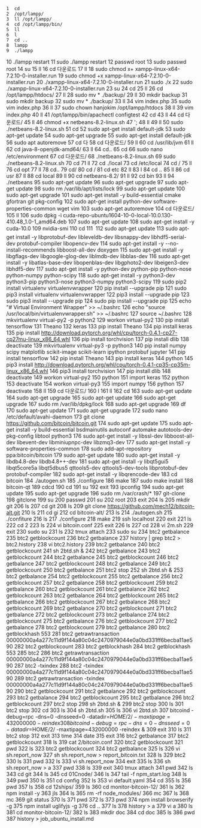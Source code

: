     1  cd
    2  /opt/lampp/
    3  ll /opt/lampp/
    4  cd /opt/lampp/bin/
    5  ll
    6  l
    7  cd ..
    8  lampp
    9  ./lampp 
   10  ./lampp restart
   11  sudo ./lampp restart
   12  passwd root
   13  sudo passwd root
   14  su
   15  ll
   16  cd 다운로드
   17  ll
   18  sudo chmod x+ xampp-linux-x64-7.2.10-0-installer.run 
   19  sudo chmod +x xampp-linux-x64-7.2.10-0-installer.run 
   20  ./xampp-linux-x64-7.2.10-0-installer.run 
   21  sudo ./x
   22  sudo ./xampp-linux-x64-7.2.10-0-installer.run 
   23  su
   24  cd
   25  ll
   26  cd /opt/lampp/htdocs/
   27  ll
   28  sudo mv * ./backup/
   29  ll
   30  mkdir backup
   31  sudo mkdir backup
   32  sudo mv * ./backup/
   33  ll
   34  vim index.php
   35  sudo vim index.php
   36  ll
   37  sudo chown hanjokim /opt/lampp/htdocs
   38  ll
   39  vim index.php
   40  ll
   41  /opt/lampp/bin/apachectl configtest
   42  cd
   43  ll
   44  cd 다운로드/
   45  ll
   46  chmod +x netbeans-8.2-linux.sh 
   47  ';
   48  ll
   49  ll
   50  sudo ./netbeans-8.2-linux.sh 
   51  cd
   52  sudo apt-get install default-jdk
   53  sudo apt-get update
   54  sudo apt-get upgrade
   55  sudo apt-get install default-jdk
   56  sudo apt autoremove
   57  cd 다
   58  cd 다운로드/
   59  ll
   60  cd /usr/lib/jvm
   61  ll
   62  cd java-8-openjdk-amd64/
   63  ll
   64  cd..
   65  cd
   66  sudo nano /etc/environment 
   67  cd 다운로드/
   68  ./netbeans-8.2-linux.sh 
   69  sudo ./netbeans-8.2-linux.sh 
   70  cd
   71  ll
   72  cd ./local
   73  cd /etc/local
   74  cd /
   75  ll
   76  cd opt
   77  ll
   78  cd..
   79  cd/
   80  cd /
   81  cd etc
   82  ll
   83  l
   84  cd ..
   85  ll
   86  cd usr
   87  ll
   88  cd local
   89  ll
   90  cd netbeans-8.2/
   91  ll
   92  cd bin
   93  ll
   94  ./netbeans
   95  sudo apt-get update
   96  sudo apt-get upgrade
   97  sudo apt-get update
   98  sudo rm /var/lib/apt/lists/lock
   99  sudo apt-get update
  100  sudo apt-get upgrade
  101  sudo apt-get install -y build-essential cmake gfortran git pkg-config
  102  sudo apt-get install python-dev software-properties-common wget vim
  103  sudo apt-get autoremove
  104  cd 다운로드/
  105  ll
  106  sudo dpkg -i cuda-repo-ubuntu1604-10-0-local-10.0.130-410.48_1.0-1_amd64.deb 
  107  sudo apt-get update
  108  sudo apt-get install -y cuda-10.0
  109  nvidia-smi
  110  cd
  111  \
  112  sudo apt-get update
  113  sudo apt-get install -y libprotobuf-dev libleveldb-dev libsnappy-dev libhdf5-serial-dev protobuf-compiler libopencv-dev
  114  sudo apt-get install -y --no-install-recommends libboost-all-dev doxygen
  115  sudo apt-get install -y libgflags-dev libgoogle-glog-dev liblmdb-dev libblas-dev
  116  sudo apt-get install -y libatlas-base-dev libopenblas-dev libgphoto2-dev libeigen3-dev libhdf5-dev
  117  sudo apt-get install -y python-dev python-pip python-nose python-numpy python-scipy
  118  sudo apt-get install -y python3-dev python3-pip python3-nose python3-numpy python3-scipy
  119  sudo pip2 install virtualenv virtualenvwrapper
  120  pip install --upgrade pip
  121  sudo pip3 install virtualenv virtualenvwrapper
  122  pip3 install --upgrade pip
  123  sudo pip3 install --upgrade pip
  124  sudo pip install --upgrade pip
  125  echo "# Virtual Environment Wrapper" >> ~/.bashrc
  126  echo "source /usr/local/bin/virtualenvwrapper.sh" >> ~/.bashrc
  127  source ~/.bashrc
  128  mkvirtualenv virtual-py2 -p python2
  129  workon virtual-py2
  130  pip install tensorflow
  131  Theano
  132  keras
  133  pip install Theano
  134  pip install keras
  135  pip install http://download.pytorch.org/whl/cpu/torch-0.4.1-cp27-cp27mu-linux_x86_64.whl
  136  pip install torchvision
  137  pip install dlib
  138  deactivate
  139  mkvirtualenv virtual-py3 -p python3
  140  pip install numpy scipy matplotlib scikit-image scikit-learn ipython protobuf jupyter
  141  pip install tensorflow
  142  pip install Theano
  143  pip install keras
  144  python
  145  pip3 install http://download.pytorch.org/whl/cpu/torch-0.4.1-cp35-cp35m-linux_x86_64.whl
  146  pip3 install torchvision
  147  pip install dlib
  148  deactivate
  149  workon virtual-py2
  150  python
  151  import keras
  152  python
  153  deactivate
  154  workon virtual-py3
  155  import numpy
  156  python
  157  deactivate
  158  ll
  159  cd 다운로드/
  160  l
  161  ll
  162  cd
  163  sudo apt-get update
  164  sudo apt-get upgrade
  165  sudo apt-get update
  166  sudo apt-get upgrade
  167  sudo rm /var/lib/dpkg/lock
  168  sudo apt-get upgrade
  169  df
  170  sudo apt-get update
  171  sudo apt-get upgrade
  172  sudo nano /etc/default/avahi-daemon 
  173  git clone https://github.com/bitcoin/bitcoin.git
  174  sudo apt-get update
  175  sudo apt-get install -y build-essential bsdmainutils autoconf automake autotools-dev pkg-config libtool python3
  176  sudo apt-get install -y libssl-dev libboost-all-dev libevent-dev libminiupnpc-dev libzmq3-dev
  177  sudo apt-get install -y software-properties-common
  178  sudo add-apt-repository ppa:bitcoin/bitcoin
  179  sudo apt-get update
  180  sudo apt-get install -y libdb4.8-dev libdb4.8++-dev
  181  sudo apt-get install -y libqt5gui5 libqt5core5a libqt5dbus5 qttools5-dev qttools5-dev-tools libprotobuf-dev protobuf-compiler
  182  sudo apt-get install -y libqrencode-dev
  183  cd bitcoin
  184  ./autogen.sh 
  185  ./configure
  186  make
  187  sudo make install
  188  bitcoin-qt
  189  cdcd
  190  cd
  191  su
  192  exit
  193  ipconfig
  194  sudo apt-get update
  195  sudo apt-get upgrade
  196  sudo rm /var/crash/*
  197  git-clone
  198  gitclone
  199  su
  200  passwd
  201  su
  202  root
  203  exit
  204  ls
  205  mkdir git
  206  ls
  207  cd git
  208  ls
  209  git clone https://github.com/mech12/bitcoin-alt.git
  210  ls
  211  cd gi
  212  cd bitcoin-alt/
  213  ls
  214  ./autogen.sh 
  215  ./confiture
  216  ls
  217  ./configure 
  218  make
  219  ssh localhost
  220  exit
  221  ls
  222  cd 2
  223  ls
  224  vi bitcoin.conf 
  225  exit
  226  ls
  227  cd
  228  vi 2m.sh
  229  exit
  230  sudo su
  231  ls
  232  tmux attach
  233  sudo su
  234  btc2 getbalance
  235  btc2 getblockcount
  236  btc2 getbalance
  237  history | grep btc2 > btc2.history
  238  vi btc2.history 
  239  btc2 getbalance
  240  btc2 getblockcount
  241  sh 2btd.sh &
  242  btc2 getbalance
  243  btc2 getblockcount
  244  btc2 getbalance
  245  btc2 getblockcount
  246  btc2 getbalance
  247  btc2 getblockcount
  248  btc2 getbalance
  249  btc2 getblockcount
  250  btc2 getbalance
  251  btc2 stop
  252  sh 2btd.sh &
  253  btc2 getbalance
  254  btc2 getblockcount
  255  btc2 getbalance
  256  btc2 getblockcount
  257  btc2 getbalance
  258  btc2 getblockcount
  259  btc2 getbalance
  260  btc2 getblockcount
  261  btc2 getbalance
  262  btc2 getblockcount
  263  btc2 getbalance
  264  btc2 getblockcount
  265  btc2 getbalance
  266  btc2 getblockcount
  267  btc2 getbalance
  268  btc2 getblockcount
  269  btc2 getbalance
  270  btc2 getblockcount
  271  btc2 getbalance
  272  btc2 getblockcount
  273  btc2 getbalance
  274  btc2 getblockcount
  275  btc2 getbalance
  276  btc2 getblockcount
  277  btc2 getbalance
  278  btc2 getblockcount
  279  btc2 getbalance
  280  btc2 getblockhash 553
  281  btc2 getrawtransaction 00000000a4a277c11d9f144a80c04c2470979044e0a0bd331ff6becba11ae590
  282  btc2 getblockcount
  283  btc2 getblockhash
  284  btc2 getblockhash 553
  285  btc2
  286  btc2 getrawtransaction 00000000a4a277c11d9f144a80c04c2470979044e0a0bd331ff6becba11ae590
  287  btc2 -txindex
  288  btc2 -txindex 00000000a4a277c11d9f144a80c04c2470979044e0a0bd331ff6becba11ae590
  289  btc2 getrawtransaction -txindex 00000000a4a277c11d9f144a80c04c2470979044e0a0bd331ff6becba11ae590
  290  btc2 getblockcount
  291  btc2 getbalance
  292  btc2 getblockcount
  293  btc2 getbalance
  294  btc2 getblockcount
  295  btc2 getbalance
  296  btc2 getblockcount
  297  btc2 stop
  298  sh 2btd.sh &
  299  btc2 stop
  300  ls
  301  btc2 stop
  302  cd
  303  ls
  304  sh 2btd.sh 
  305  ls
  306  vi 2btd.sh 
  307  bitcoind -debug=rpc -dns=0 -dnsseed=0 -datadir=$HOME/2/  -maxtipage=432000000 -reindex 
  308  bitcoind -debug=rpc -dns=0 -dnsseed=0 -datadir=$HOME/2/  -maxtipage=432000000 -reindex &
  309  exit
  310  ls
  311  btc2 stop
  312  exit
  313  time
  314  date
  315  exit
  316  btc2  getbalance
  317  btc2  getblockcount
  318  ls
  319  cat 2/bitcoin.conf 
  320  btc2  getblockcount
  321  pwd
  322  ls
  323  btc2  getblockcount
  324  btc2  getbalance
  325  ls
  326  vi sh.report_now
  327  sh sh.report_now > report_bitcoin.txt
  328  ls
  329  btc2
  330  ls
  331  pwd
  332  ls
  333  vi sh.report_now 
  334  exit
  335  ls
  336  sh sh.report_now > a
  337  pwd
  338  ls
  339  exit
  340  tmux attach
  341  pwd
  342  ls
  343  cd git
  344  ls
  345  cd 01Cnode/
  346  ls
  347  tail -f npm_start.log 
  348  ls
  349  pwd
  350  ls
  351  cd config
  352  ls
  353  vi default.yaml 
  354  cd
  355  ls
  356  pwd
  357  ls
  358  cd 12ships/
  359  ls
  360  cd monitor-bitcoin-12/
  361  ls
  362  npm install -y
  363  jls
  364  ls
  365  rm -rf node_modules/
  366  mc
  367  ls
  368  mc
  369  git status
  370  ls
  371  pwd
  372  ls
  373  pwd
  374  npm install browserify -g
  375  npm install uglifyjs -g
  376  cd ..
  377  ls
  378  history > a
  379  vi a
  380  ls
  381  cd monitor-bitcoin-12/
  382  ls
  383  mkdir doc
  384  cd doc
  385  ls
  386  pwd
  387  history > job_ubuntu_install.md
